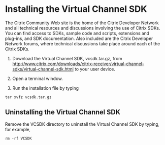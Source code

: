 # Installing the Virtual Channel SDK

The Citrix Community Web site is the home
of the Citrix Developer Network and all technical resources and
discussions involving the use of Citrix SDKs. You can find access to
SDKs, sample code and scripts, extensions and plug-ins, and SDK
documentation. Also included are the Citrix Developer Network forums,
where technical discussions take place around each of the Citrix SDKs.

1.  Download the Virtual Channel SDK, vcsdk.tar.gz, from
    http://www.citrix.com/downloads/citrix-receiver/virtual-channel-sdks/virtual-channel-sdk.html
    to your user device.

2.  Open a terminal window.

3.  Run the installation file by typing 

```
tar xvfz vcsdk.tar.gz
```

## Uninstalling the Virtual Channel SDK


Remove the VCSDK directory to uninstall the Virtual Channel SDK by
typing, for example,

```
rm -rf VCSDK
```

